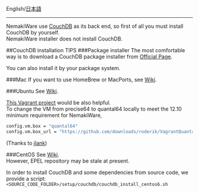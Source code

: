English/[日本語](https://github.com/aegif/NemakiWare/wiki/CouchDB%E3%81%AE%E3%82%A4%E3%83%B3%E3%82%B9%E3%83%88%E3%83%BC%E3%83%AB)
***
NemakiWare use [CouchDB](http://couchdb.apache.org/) as its back end, so first of all you must install CouchDB by yourself.  
NemakiWare installer does not install CouchDB.

##CouchDB installation TIPS
###Package installer
The most comfortable way is to download a CouchDB package installer from [Official Page](http://couchdb.apache.org/).  

You can also install it by your package system.

###Mac
If you want to use HomeBrew or MacPorts, see [Wiki](http://wiki.apache.org/couchdb/Installing_on_OSX).

###Ubuntu
See [Wiki](http://wiki.apache.org/couchdb/Installing_on_Ubuntu).  

[This Vagrant project](https://github.com/bdossantos/puppet-module-couchdb) would be also helpful.  
To change the VM from precise64 to quantal64 locally to meet the 12.10 minimum requirement for NemakiWare,
```sh
config.vm.box = "quantal64"
config.vm.box_url = "https://github.com/downloads/roderik/VagrantQuantal64Box/quantal64.box"
```
(Thanks to [jlank](https://github.com/jlank))

###CentOS
See [Wiki](http://wiki.apache.org/couchdb/Installing_on_RHEL5).  
However, EPEL repository may be stale at present.

In order to install CouchDB and some dependencies from source code, we provide a script:  
`<SOURCE_CODE_FOLDER>/setup/couchdb/couchdb_install_centos6.sh`